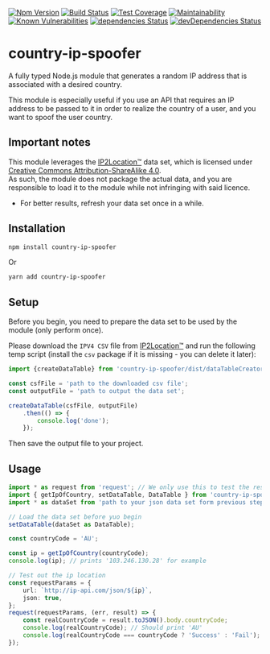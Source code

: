 [![Npm Version](https://img.shields.io/npm/v/country-ip-spoofer.svg?style=popout)](https://www.npmjs.com/package/country-ip-spoofer)
[![Build Status](https://travis-ci.org/PruvoNet/countryIpSpoofer.svg?branch=master)](https://travis-ci.org/PruvoNet/countryIpSpoofer)
[![Test Coverage](https://api.codeclimate.com/v1/badges/64f26f52c548c8d1e010/test_coverage)](https://codeclimate.com/github/PruvoNet/countryIpSpoofer/test_coverage)
[![Maintainability](https://api.codeclimate.com/v1/badges/64f26f52c548c8d1e010/maintainability)](https://codeclimate.com/github/PruvoNet/countryIpSpoofer/maintainability)
[![Known Vulnerabilities](https://snyk.io/test/github/PruvoNet/countryIpSpoofer/badge.svg?targetFile=package.json)](https://snyk.io/test/github/PruvoNet/countryIpSpoofer?targetFile=package.json)
[![dependencies Status](https://david-dm.org/PruvoNet/countryIpSpoofer/status.svg)](https://david-dm.org/PruvoNet/countryIpSpoofer)
[![devDependencies Status](https://david-dm.org/PruvoNet/countryIpSpoofer/dev-status.svg)](https://david-dm.org/PruvoNet/countryIpSpoofer?type=dev)

# country-ip-spoofer
A fully typed Node.js module that generates a random IP address that is associated with a desired country.

This module is especially useful if you use an API that requires an IP address to be passed to it in order to realize 
the country of a user, and you want to spoof the user country. 

## Important notes

This module leverages the [IP2Location™](https://lite.ip2location.com/database/ip-country) data set, which is 
licensed under [Creative Commons Attribution-ShareAlike 4.0](https://creativecommons.org/licenses/by-sa/4.0/).   
As such, the module does not package the actual data, and you are responsible to load it to the module while not 
infringing with said licence. 

* For better results, refresh your data set once in a while.

## Installation 
```sh
npm install country-ip-spoofer
```
Or
```sh
yarn add country-ip-spoofer
```

## Setup

Before you begin, you need to prepare the data set to be used by the module (only perform once).  

Please download the `IPV4 CSV` file from [IP2Location™](https://lite.ip2location.com/database/ip-country) and run 
the following temp script (install the `csv` package if it is missing - you can delete it later):

```typescript
import {createDataTable} from 'country-ip-spoofer/dist/dataTableCreator';

const csfFile = 'path to the downloaded csv file';
const outputFile = 'path to output the data set';

createDataTable(csfFile, outputFile)
    .then(() => {
        console.log('done');
    });
```

Then save the output file to your project.

## Usage

```typescript
import * as request from 'request'; // We only use this to test the resulting ips
import { getIpOfCountry, setDataTable, DataTable } from 'country-ip-spoofer';
import * as dataSet from 'path to your json data set form previous step';

// Load the data set before yuo begin
setDataTable(dataSet as DataTable);

const countryCode = 'AU';

const ip = getIpOfCountry(countryCode);
console.log(ip); // prints '103.246.130.28' for example

// Test out the ip location
const requestParams = {
    url: `http://ip-api.com/json/${ip}`,
    json: true,
};
request(requestParams, (err, result) => {
    const realCountryCode = result.toJSON().body.countryCode;
    console.log(realCountryCode); // Should print 'AU'
    console.log(realCountryCode === countryCode ? 'Success' : 'Fail'); // Should print 'Success'
});
```
